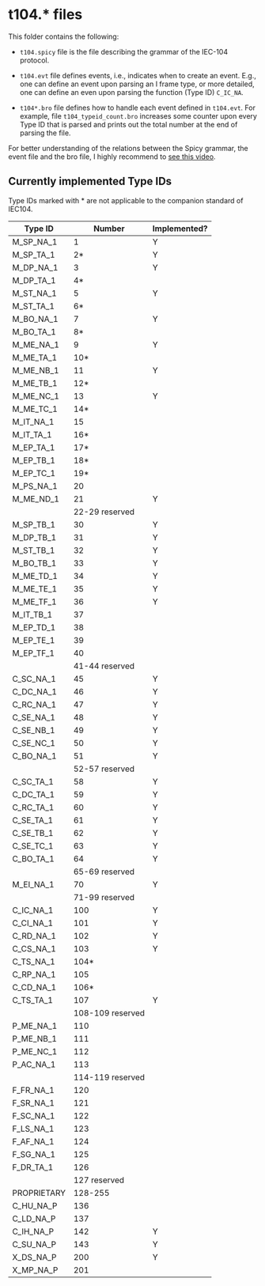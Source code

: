 # t104.* files 

This folder contains the following: 

* `t104.spicy` file is the file describing the grammar of the IEC-104 protocol.

* `t104.evt` file defines events, i.e., indicates when to create an event. E.g., one can define an event upon parsing an I frame type, or more detailed, one can define an even upon parsing the function (Type ID) `C_IC_NA`.

* `t104*.bro` file defines how to handle each event defined in `t104.evt`. For example, file `t104_typeid_count.bro` increases some counter upon every Type ID that is parsed and prints out the total number at the end of parsing the file. 

For better understanding of the relations between the Spicy grammar, the event file and the bro file, I highly recommend to [see this video](https://youtu.be/3sQ6thi_BR0).
<!-- 
<a href="http://www.youtube.com/watch?feature=player_embedded&v=3sQ6thi_BR0
" target="_blank"><img src="http://img.youtube.com/vi/3sQ6thi_BR0/0.jpg" 
alt="BinPAC++ Demo by Robin Sommer" width="240" height="180" border="10" /></a> -->



## Currently implemented Type IDs

Type IDs marked with * are not applicable to the companion standard of IEC104.


| Type ID 	| Number 	| Implemented? 	|
|-----------|-----------|--------------	|
| M_SP_NA_1	| 1 		| Y 			| <!-- Process information in monitoring direction 1-29 -->
| M_SP_TA_1 | 2* 		| Y 			|
| M_DP_NA_1	| 3 		| Y 			|
| M_DP_TA_1	| 4* 		|				|
| M_ST_NA_1 | 5 		| Y 			|
| M_ST_TA_1	| 6*		| 				|
| M_BO_NA_1	| 7 		| Y				| 
| M_BO_TA_1	| 8* 		|				|
| M_ME_NA_1	| 9 		| Y 			|
| M_ME_TA_1 | 10* 		|				|
| M_ME_NB_1	| 11 		| Y 			|
| M_ME_TB_1	| 12* 		| 				|
| M_ME_NC_1	| 13 		| Y 			|
| M_ME_TC_1	| 14* 		| 				|
| M_IT_NA_1	| 15 		| 				|
| M_IT_TA_1	| 16* 		| 				|
| M_EP_TA_1	| 17* 		| 				|
| M_EP_TB_1	| 18* 		| 				|
| M_EP_TC_1	| 19* 		| 				|
| M_PS_NA_1	| 20 		| 				|
| M_ME_ND_1	| 21 		| Y				|
| 			| 22-29 reserved	|		|
| M_SP_TB_1	| 30 		| Y 			| <!-- Process information in monitoring direction cont’d 30-44 -->
| M_DP_TB_1	| 31 		| Y 			|
| M_ST_TB_1	| 32 		| Y 			|
| M_BO_TB_1	| 33 		| Y 			|
| M_ME_TD_1	| 34 		| Y 			|
| M_ME_TE_1	| 35 		| Y 			|
| M_ME_TF_1	| 36 		| Y 			|
| M_IT_TB_1	| 37 		|   			|
| M_EP_TD_1	| 38 		|   			|
| M_EP_TE_1	| 39 		|   			|
| M_EP_TF_1	| 40 		|   			|
|			| 41-44 reserved	|		|
| C_SC_NA_1	| 45 		| Y 			| <!--     #process information in control direction 45-51 -->
| C_DC_NA_1	| 46 		| Y 			|
| C_RC_NA_1	| 47 		| Y 			|
| C_SE_NA_1	| 48 		| Y 			|
| C_SE_NB_1	| 49 		| Y 			|
| C_SE_NC_1	| 50 		| Y 			|
| C_BO_NA_1	| 51 		| Y 			|
|			| 52-57 reserved	|		|
| C_SC_TA_1	| 58 		| Y 			|     <!-- #process information in control direction with time tag 58-64 -->
| C_DC_TA_1	| 59 		| Y 			|
| C_RC_TA_1	| 60 		| Y 			|
| C_SE_TA_1	| 61 		| Y 			|
| C_SE_TB_1	| 62 		| Y 			|
| C_SE_TC_1	| 63 		| Y 			|
| C_BO_TA_1	| 64 		| Y 			|
|			| 65-69 reserved	|		|
| M_EI_NA_1 | 70 		| Y 			| <!-- #system information in monitor direction 70-99 -->
|			| 71-99 reserved	|		|
| C_IC_NA_1	| 100 		| Y 			| <!-- #system information in control direction 100-109 -->
| C_CI_NA_1	| 101 		| Y 			|
| C_RD_NA_1	| 102 		| Y 			|
| C_CS_NA_1	| 103 		| Y 			|
| C_TS_NA_1	| 104* 		|   			|
| C_RP_NA_1	| 105 		|   			|
| C_CD_NA_1	| 106* 		|   			|
| C_TS_TA_1	| 107 		| Y 			|
| 			| 108-109 reserved 	|		|
| P_ME_NA_1	| 110 		|				| <!-- #parameter in control direction 110-119 -->
| P_ME_NB_1	| 111 		|				|
| P_ME_NC_1	| 112 		|				|
| P_AC_NA_1	| 113 		|				|
|			| 114-119 reserved	|		|
| F_FR_NA_1	| 120 		|				| <!-- #file transfer 120-127 -->
| F_SR_NA_1	| 121 		|				|
| F_SC_NA_1	| 122 		|				|
| F_LS_NA_1	| 123 		|				|
| F_AF_NA_1	| 124 		|				|
| F_SG_NA_1	| 125 		|				|
| F_DR_TA_1	| 126 		|				|
| 			| 127 reserved		|		|
|PROPRIETARY| 128-255			|		|
| C_HU_NA_P	| 136 		|				|
| C_LD_NA_P	| 137 		|				|
| C_IH_NA_P	| 142 		| Y				|
| C_SU_NA_P	| 143 		| Y				|
| X_DS_NA_P	| 200 		| Y				|
| X_MP_NA_P | 201 		|				|

